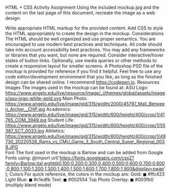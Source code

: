 HTML + CSS Activity
Assignment
Using the included mockup.jpg and the content on the last page of this document, recreate the image as a web design:

Write appropriate HTML markup for the provided content.
Add CSS to style the HTML appropriately to create the design in the mockup.
Considerations
The HTML should be well organized and use proper semantics.
You are encouraged to use modern best practices and techniques.
All code should take into account accessibility best practices.
You may add any frameworks or libraries that you want, but none are required.
Consider interactive/hover states of button links.
Optionally, use media queries or other methods to create a responsive layout for smaller screens.
A Photoshop PSD file of the mockup is provided for reference if you find it helpful.
Feel free to use any code editor/development environment that you like, as long as the finished design can be shared online. I recommend https://codepen.io.
Resources
Images
The images used in the mockup can be found at:
ASU Logo: https://www.angelo.edu/live/resource/image/_i/themes/global/assets/images/asu-logo-white-gold.svg 
Main Photo: https://www.angelo.edu/live/image/gid/315/width/2000/45797_Mall_Between_Archer__CHP.jpg
Academics: https://www.angelo.edu/live/image/gid/315/width/600/height/400/crop/1/41765_COM_3949.jpg 
Student Life: https://www.angelo.edu/live/image/gid/315/width/600/height/400/crop/1/55387_SCT_0033.jpg 
Athletics: https://www.angelo.edu/live/image/gid/315/width/600/height/400/crop/1/49730_20220528_Rams_vs_CMU_Game_3_South_Central_Super_Regional_0039.JPG  
Font
The font used in the mockup is Barlow and can be added from Google Fonts using:
@import url('https://fonts.googleapis.com/css2?family=Barlow:ital,wght@0,100;0,200;0,300;0,400;0,500;0,600;0,700;0,800;0,900;1,100;1,200;1,300;1,400;1,500;1,600;1,700;1,800;1,900&display=swap');
Colors
For quick reference, the colors in the mockup are:
Gold: ◼︎ #ffc423
Light Blue: ◼︎ #c1edfb
Text: ◼︎ #002554
Top Photo Overlay: ◼︎ #003fb0 (multiply blend mode)
